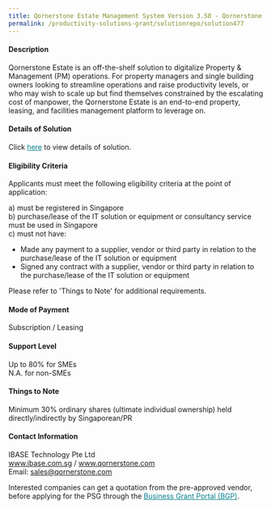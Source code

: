 ```yaml
---
title: Qornerstone Estate Management System Version 3.50 - Qornerstone Subscription Packages for Property Management Companies (MA)
permalink: /productivity-solutions-grant/solutionrepo/solution477
---
```


#### Description

Qornerstone Estate is an off-the-shelf solution to digitalize Property & Management (PM) operations. For property managers and single building owners looking to streamline operations and raise productivity levels, or who may wish to scale up but find themselves constrained by the escalating cost of manpower, the Qornerstone Estate is an end-to-end property, leasing, and facilities management platform to leverage on.

#### Details of Solution

Click <a href='https://govassist.gobusiness.gov.sg/images/psg/IBASE_Technology_20200155_Annex_3_20200625151908_Part_12.pdf' style='color:#037e8a'>here</a> to view details of solution.

#### Eligibility Criteria

Applicants must meet the following eligibility criteria at the point of application:

a) must be registered in Singapore <br>
b) purchase/lease of the IT solution or equipment or consultancy service must be used in Singapore <br>
c) must not have:
- Made any payment to a supplier, vendor or third party in relation to the purchase/lease of the IT solution or equipment
- Signed any contract with a supplier, vendor or third party in relation to the purchase/lease of the IT solution or equipment

Please refer to 'Things to Note' for additional requirements.

#### Mode of Payment
Subscription / Leasing

#### Support Level
Up to 80% for SMEs <br>
N.A. for non-SMEs

#### Things to Note
Minimum 30% ordinary shares (ultimate individual ownership) held directly/indirectly by Singaporean/PR

#### Contact Information
IBASE Technology Pte Ltd<br>www.ibase.com.sg / www.qornerstone.com<br>Email: sales@qornerstone.com

Interested companies can get a quotation from the pre-approved vendor, before applying for the PSG through the <a target='_blank' style='color:#037e8a' href='https://www.businessgrants.gov.sg/'>Business Grant Portal (BGP)</a>.

